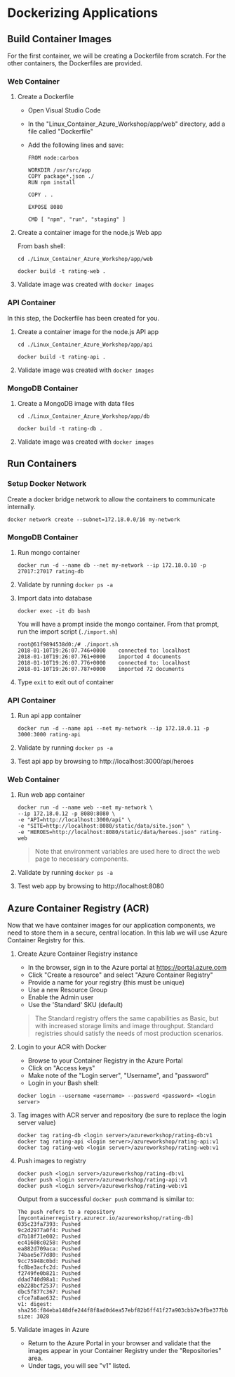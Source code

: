 # Dockerizing Applications

## Build Container Images

For the first container, we will be creating a Dockerfile from scratch. For the other containers, the Dockerfiles are provided.

### Web Container

1. Create a Dockerfile

    * Open Visual Studio Code
    * In the "Linux_Container_Azure_Workshop/app/web" directory, add a file called "Dockerfile"
    * Add the following lines and save:

        ```
        FROM node:carbon

        WORKDIR /usr/src/app
        COPY package*.json ./
        RUN npm install

        COPY . .

        EXPOSE 8080

        CMD [ "npm", "run", "staging" ]
        ```

2. Create a container image for the node.js Web app

    From bash shell: 

    ```
    cd ./Linux_Container_Azure_Workshop/app/web

    docker build -t rating-web .
    ```

3. Validate image was created with `docker images`

### API Container

In this step, the Dockerfile has been created for you. 

1. Create a container image for the node.js API app

    ```
    cd ./Linux_Container_Azure_Workshop/app/api

    docker build -t rating-api .
    ```

2. Validate image was created with `docker images`

### MongoDB Container

1. Create a MongoDB image with data files

    ```
    cd ./Linux_Container_Azure_Workshop/app/db

    docker build -t rating-db .
    ```

2. Validate image was created with `docker images`


## Run Containers

### Setup Docker Network

Create a docker bridge network to allow the containers to communicate internally. 

```
docker network create --subnet=172.18.0.0/16 my-network
```

### MongoDB Container

1. Run mongo container

    ```
    docker run -d --name db --net my-network --ip 172.18.0.10 -p 27017:27017 rating-db
    ```

2. Validate by running `docker ps -a`

3. Import data into database

    ```
    docker exec -it db bash
    ```

    You will have a prompt inside the mongo container. From that prompt, run the import script (`./import.sh`)

    ```
    root@61f9894538d0:/# ./import.sh
    2018-01-10T19:26:07.746+0000	connected to: localhost
    2018-01-10T19:26:07.761+0000	imported 4 documents
    2018-01-10T19:26:07.776+0000	connected to: localhost
    2018-01-10T19:26:07.787+0000	imported 72 documents
    ```

4. Type `exit` to exit out of container

### API Container

1. Run api app container

    ```
    docker run -d --name api --net my-network --ip 172.18.0.11 -p 3000:3000 rating-api
    ```

2. Validate by running `docker ps -a`

3. Test api app by browsing to http://localhost:3000/api/heroes 

### Web Container

1. Run web app container

    ```
    docker run -d --name web --net my-network \
    --ip 172.18.0.12 -p 8080:8080 \
    -e "API=http://localhost:3000/api" \
    -e "SITE=http://localhost:8080/static/data/site.json" \
    -e "HEROES=http://localhost:8080/static/data/heroes.json" rating-web
    ```

    > Note that environment variables are used here to direct the web page to necessary components.

2. Validate by running `docker ps -a`

3. Test web app by browsing to http://localhost:8080


## Azure Container Registry (ACR)

Now that we have container images for our application components, we need to store them in a secure, central location. In this lab we will use Azure Container Registry for this.

1. Create Azure Container Registry instance

    * In the browser, sign in to the Azure portal at https://portal.azure.com
    * Click "Create a resource" and select "Azure Container Registry"
    * Provide a name for your registry (this must be unique)
    * Use a new Resource Group
    * Enable the Admin user
    * Use the 'Standard' SKU (default)


    > The Standard registry offers the same capabilities as Basic, but with increased storage limits and image throughput. Standard registries should satisfy the needs of most production scenarios.

2. Login to your ACR with Docker

    * Browse to your Container Registry in the Azure Portal
    * Click on "Access keys"
    * Make note of the "Login server", "Username", and "password"
    * Login in your Bash shell: 


    ```
    docker login --username <username> --password <password> <login server>
    ```

3. Tag images with ACR server and repository (be sure to replace the login server value)

    ```
    docker tag rating-db <login server>/azureworkshop/rating-db:v1
    docker tag rating-api <login server>/azureworkshop/rating-api:v1
    docker tag rating-web <login server>/azureworkshop/rating-web:v1
    ```

3. Push images to registry

    ```
    docker push <login server>/azureworkshop/rating-db:v1
    docker push <login server>/azureworkshop/rating-api:v1
    docker push <login server>/azureworkshop/rating-web:v1
    ```

    Output from a successful `docker push` command is similar to:

    ```
    The push refers to a repository [mycontainerregistry.azurecr.io/azureworkshop/rating-db]
    035c23fa7393: Pushed
    9c2d2977a0f4: Pushed
    d7b18f71e002: Pushed
    ec41608c0258: Pushed
    ea882d709aca: Pushed
    74bae5e77d80: Pushed
    9cc75948c0bd: Pushed
    fc8be3acfc2d: Pushed
    f2749fe0b821: Pushed
    ddad740d98a1: Pushed
    eb228bcf2537: Pushed
    dbc5f877c367: Pushed
    cfce7a8ae632: Pushed
    v1: digest: sha256:f84eba148dfe244f8f8ad0d4ea57ebf82b6ff41f27a903cbb7e3fbe377bb290a size: 3028
    ```

4. Validate images in Azure

    * Return to the Azure Portal in your browser and validate that the images appear in your Container Registry under the "Repositories" area.
    * Under tags, you will see "v1" listed.
